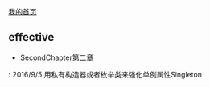 <a href="https://w17731138318.github.io/">我的首页</a>
## effective
* SecondChapter<a href="https://github.com/w17731138318/w17731138318.github.io/tree/master/effective/src/main/java/com/wja/SecondChapter">第二章</a><br>

: 2016/9/5 用私有构造器或者枚举类来强化单例属性Singleton
